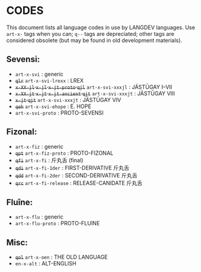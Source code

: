 # CODES #

This document lists all language codes in use by LANGDEV languages.
Use `art-x-` tags when you can; `q--` tags are depreciated; other tags are considered obsolete (but may be found in old development materials).

## Sevensi: ##

- `art-x-svi` : generic
- ~~`qlr`~~ `art-x-svi-lrexx` : LREX
- ~~`x-XX-jl` `x-jl` `x-jt-proto` `qjl`~~ `art-x-svi-xxxjl` : JÄSTŪGAY I–VII
- ~~`x-XX-jt` `x-jt` `x-jt-ancient` `qjt`~~ `art-x-svi-xxxjt` : JÄSTŪGAY VIII
- ~~`x-jt` `qjt`~~ `art-x-svi-xxxjt` : JÄSTŪGAY VIV
- ~~`qeh`~~ `art-x-svi-ehope` : E. HOPE
- `art-x-svi-proto` : PROTO-SEVENSI

## Fizonal: ##

- `art-x-fiz` : generic
- ~~`qpt`~~ `art-x-fiz-proto` : PROTO-FIZONAL
- ~~`qfi`~~ `art-x-fi` : 斤丸舌 (final)
- ~~`qdi`~~ `art-x-fi-1der` : FIRST-DERIVATIVE 斤丸舌
- ~~`qdd`~~ `art-x-fi-2der` : SECOND-DERIVATIVE 斤丸舌
- ~~`qrc`~~ `art-x-fi-release` : RELEASE-CANIDATE 斤丸舌

## Fluîne: ##

- `art-x-flu` : generic
- `art-x-flu-proto` : PROTO-FLUîNE

## Misc: ##

- ~~`qol`~~ `art-x-oen` : THE OLD LANGUAGE
- `en-x-alt` : ALT-ENGLISH
